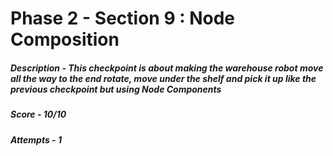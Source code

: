 # Phase 2 - Section 9 : Node Composition
##### Description - This checkpoint is about making the warehouse robot move all the way to the end rotate, move under the shelf and pick it up like the previous checkpoint but using Node Components
##### Score - 10/10
##### Attempts - 1
